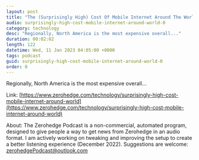 ```yaml
---
layout: post
title: "The (Surprisingly High) Cost Of Mobile Internet Around The World"
audio: surprisingly-high-cost-mobile-internet-around-world-0
category: technology
desc: "Regionally, North America is the most expensive overall..."
duration: 00:02:02
length: 122
datetime: Wed, 11 Jan 2023 04:05:00 +0000
tags: podcast
guid: surprisingly-high-cost-mobile-internet-around-world-0
order: 0
---
```

Regionally, North America is the most expensive overall...

Link: [https://www.zerohedge.com/technology/surprisingly-high-cost-mobile-internet-around-world](https://www.zerohedge.com/technology/surprisingly-high-cost-mobile-internet-around-world)

About: The Zerohedge Podcast is a non-commercial, automated program, designed to give people a way to get news from Zerohedge in an audio format.  I am actively working on tweaking and improving the setup to create a better listening experience (December 2022).  Suggestions are welcome: [zerohedgePodcast@outlook.com](mailto:zerohedgePodcast@outlook.com)
